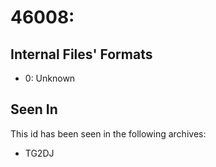 # 46008: 

## Internal Files' Formats
- 0: Unknown

## Seen In

This id has been seen in the following archives:  

- TG2DJ  
